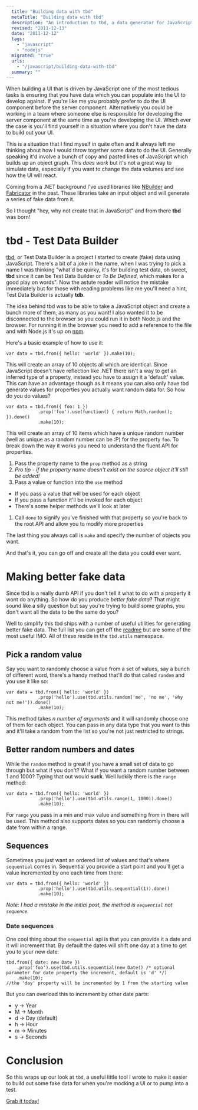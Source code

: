 ```yaml
---
  title: "Building data with tbd"
  metaTitle: "Building data with tbd"
  description: "An introduction to tbd, a data generator for JavaScript"
  revised: "2011-12-13"
  date: "2011-12-12"
  tags: 
    - "javascript"
    - "nodejs"
  migrated: "true"
  urls: 
    - "/javascript/building-data-with-tbd"
  summary: ""
---
```

When building a UI that is driven by JavaScript one of the most tedious tasks is ensuring that you have data which you can populate into the UI to develop against. If you're like me you probably prefer to do the UI component before the server component. Alternatively you could be working in a team where someone else is responsible for developing the server component at the same time as you're developing the UI. Which ever the case is you'll find yourself in a situation where you don't have the data to build out your UI.

This is a situation that I find myself in quite often and it always left me thinking about how I would throw together some data to do the UI. Generally speaking it'd involve a bunch of copy and pasted lines of JavaScript which builds up an object graph. This *does work* but it's not a great way to simulate data, especially if you want to change the data volumes and see how the UI will react.

Coming from a .NET background I've used libraries like [NBuilder][1] and [Fabricator][2] in the past. These libraries take an input object and will generate a series of fake data from it.

So I thought "hey, why not create that in JavaScript" and from there **tbd** was born!

# tbd - Test Data Builder

[tbd][3], or Test Data Builder is a project I started to create (fake) data using JavaScript. There's a bit of a joke in the name, when I was trying to pick a name I was thinking "what'd be quirky, it's for building test data, oh sweet, **tbd** since it can be Test Data Builder or *To Be Defined*, which makes for a good play on words". Now the astute reader will notice the mistake immediately but for those with reading problems like me you'll need a hint, Test Data Builder is actually **tdb**.

The idea behind tbd was to be able to take a JavaScript object and create a bunch more of them, as many as you want! I also wanted it to be disconnected to the browser so you could run it in both Node.js and the browser. For running it in the browser you need to add a reference to the file and with Node.js it's up on [npm][4].

Here's a basic example of how to use it:

    var data = tbd.from({ hello: 'world' }).make(10);

This will create an array of 10 objects all which are identical. Since JavaScript doesn't have reflection like .NET there isn't a way to get an inferred type of a property, instead you have to assign it a 'default' value. This can have an advantage though as it means you can also only have tbd generate values for properties you actually want random data for. So how do you do values?

    var data = tbd.from({ foo: 1 })
                .prop('foo').use(function() { return Math.random(); }).done()
                .make(10);

This will create an array of 10 items which have a unique random number (well as unique as a random number can be :P) for the property `foo`. To break down the way it works you need to understand the fluent API for properties.

1. Pass the property name to the `prop` method as a string
 1. *Pro tip - if the property name doesn't exist on the source object it'll still be added!*
1. Pass a value or function into the `use` method
 * If you pass a value that will be used for each object
 * If you pass a function it'll be invoked for each object
 * There's some helper methods we'll look at later
1. Call `done` to signify you've finished with that property so you're back to the root API and allow you to modify more properties

The last thing you always call is `make` and specify the number of objects you want.

And that's it, you can go off and create all the data you could ever want.

# Making better fake data

Since tbd is a really dumb API if you don't tell it what to do with a property it wont do anything. So how do you produce *better fake data*? That might sound like a silly question but say you're trying to build some graphs, you don't want all the data to be the same do you?

Well to simplify this tbd ships with a number of useful utilities for generating better fake data. The full list you can get off the [readme][5] but are some of the most useful IMO. All of these reside in the `tbd.utils` namespace.

## Pick a random value

Say you want to randomly choose a value from a set of values, say a bunch of different word, there's a handy method that'll do that called `random` and you use it like so:

    var data = tbd.from({ hello: 'world' })
                .prop('hello').use(tbd.utils.random('me', 'no me', 'why not me!')).done()
                .make(10);

This method takes *n number of arguments* and it will randomly choose one of them for each object. You can pass in any data type that you want to this and it'll take a random from the list so you're not just restricted to strings.

## Better random numbers and dates

While the `random` method is great if you have a small set of data to go through but what if you don't? What if you want a random number between 1 and 1000? Typing that out would **suck**. Well luckily there is the `range` method:

    var data = tbd.from({ hello: 'world' })
                .prop('hello').use(tbd.utils.range(1, 1000)).done()
                .make(10);

For `range` you pass in a min and max value and something from in there will be used. This method also supports dates so you can randomly choose a date from within a range.

## Sequences

Sometimes you just want an ordered list of values and that's where `sequential` comes in. Sequential you provide a start point and you'll get a value incremented by one each time from there:

    var data = tbd.from({ hello: 'world' })
                .prop('hello').use(tbd.utils.sequential(1)).done()
                .make(10);

*Note: I had a mistake in the initial post, the method is `sequential` not `sequence`.*

### Date sequences

One cool thing about the `sequential` api is that you can provide it a date and it will increment that. By default the dates will shift one day at a time to get you to your new date:

    tbd.from({ date: new Date })
        .prop('foo').use(tbd.utils.sequential(new Date() /* optional parameter for date property the increment, default is 'd' */)
        .make(10);
    //the 'day' property will be incremented by 1 from the starting value

But you can overload this to increment by other date parts:

* y -> Year
* M -> Month
* d -> Day (default)
* h -> Hour
* m -> Minutes
* s -> Seconds

# Conclusion

So this wraps up our look at `tbd`, a useful little tool I wrote to make it easier to build out some fake data for when you're mocking a UI or to pump into a test.

[Grab it today!][6]


  [1]: http://nbuilder.org/
  [2]: http://fabricator.codeplex.com/
  [3]: https://github.com/aaronpowell/tbd
  [4]: http://search.npmjs.org/#/tbd
  [5]: https://github.com/aaronpowell/tbd/blob/master/README.md
  [6]: https://github.com/aaronpowell/tbd